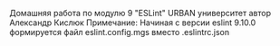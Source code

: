 Домашняя работа по модулю 9 "ESLint" URBAN университет автор Александр Кислюк
Примечание: Начиная с версии eslint 9.10.0 формируется файл eslint.config.mgs вместо .eslintrc.json
